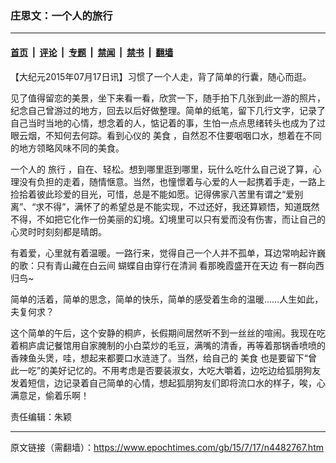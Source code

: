 ### 庄思文：一个人的旅行

---

#### [首页](../../../..?n4482767) &nbsp;|&nbsp; [评论](../../../../../epoch-comment?n4482767) &nbsp;|&nbsp; [专题](../../../../../epoch-special?n4482767) &nbsp;|&nbsp; [禁闻](../../../../../epoch-news?n4482767) &nbsp;|&nbsp; [禁书](../../../../../books?n4482767) &nbsp;|&nbsp; [翻墙](https://github.com/gfw-breaker/nogfw/blob/master/README.md?n4482767)


<div class="post_content" id="artbody" itemprop="articleBody">
 <!-- article content begin -->
 <p>
  【大纪元2015年07月17日讯】习惯了一个人走，背了简单的行囊，随心而逛。
 </p>
 <p>
  见了值得留恋的美景，坐下来看一看，欣赏一下，随手拍下几张到此一游的照片，纪念自己曾游过的地方，回去以后好做整理。简单的纸笔，留下几行文字，记录了自己当时当地的心情，想念着的人，惦记着的事，生怕一点点思绪转头也成为了过眼云烟，不知何去何踪。看到心仪的
  <ok href="https://www.epochtimes.com/gb/tag/%E7%BE%8E%E9%A3%9F.html">
   美食
  </ok>
  ，自然忍不住要咽咽口水，想着在不同的地方领略风味不同的美食。
 </p>
 <p>
  一个人的
  <ok href="https://www.epochtimes.com/gb/tag/%E6%97%85%E8%A1%8C.html">
   旅行
  </ok>
  ，自在、轻松。想到哪里逛到哪里，玩什么吃什么自己说了算，心理没有负担的走着，随情惬意。当然，也憧憬着与心爱的人一起携着手走，一路上捡拾着彼此珍爱的目光，可惜，总是不能如愿。记得佛家八苦里有谓之“爱别离”、“求不得”，满怀了的希望总是不能实现，不过还好，我还算颖悟，知道既然不得，不如把它化作一份美丽的幻境。幻境里可以只有爱而没有伤害，而让自己的心灵时时刻刻都是晴朗。
 </p>
 <p>
  有着爱，心里就有着温暖。一路行来，觉得自己一个人并不孤单，耳边常响起许巍的歌：只有青山藏在白云间  蝴蝶自由穿行在清涧  看那晚霞盛开在天边  有一群向西归鸟~
 </p>
 <p>
  简单的活着，简单的思念，简单的快乐，简单的感受着生命的温暖……人生如此，夫复何求？
 </p>
 <p>
  这个简单的午后，这个安静的桐庐，长假期间居然听不到一丝丝的喧闹。我现在吃着桐庐虞记餐馆用自家腌制的小白菜炒的毛豆，满嘴的清香，再等着那锅香喷喷的香辣鱼头煲，哇，想起来都要口水涟涟了。当然，给自己的
  <ok href="https://www.epochtimes.com/gb/tag/%E7%BE%8E%E9%A3%9F.html">
   美食
  </ok>
  也是要留下“曾此一吃”的美好记忆的。不用考虑是否要装淑女，大吃大嚼着，边吃边给狐朋狗友发着短信，边记录着自己简单的心情，想起狐朋狗友们即将流口水的样子，唉，心满意足，偷着乐啊！
 </p>
 <p>
  责任编辑：朱颖
 </p>
 <!-- article content end -->
 <div id="below_article_ad">
 </div>
</div>


---

原文链接（需翻墙）：https://www.epochtimes.com/gb/15/7/17/n4482767.htm